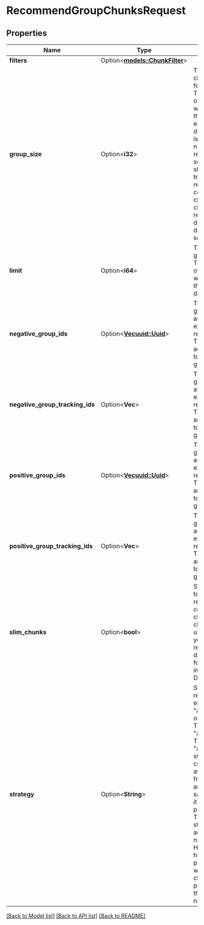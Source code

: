 # RecommendGroupChunksRequest

## Properties

Name | Type | Description | Notes
------------ | ------------- | ------------- | -------------
**filters** | Option<[**models::ChunkFilter**](ChunkFilter.md)> |  | [optional]
**group_size** | Option<**i32**> | The number of chunks to fetch for each group. This is the number of chunks which will be returned in the response for each group. The default is 3. If this is set to a large number, we recommend setting slim_chunks to true to avoid returning the content and chunk_html of the chunks so as to reduce latency due to content download and serialization. | [optional]
**limit** | Option<**i64**> | The number of groups to return. This is the number of groups which will be returned in the response. The default is 10. | [optional]
**negative_group_ids** | Option<[**Vec<uuid::Uuid>**](uuid::Uuid.md)> | The ids of the groups to be used as negative examples for the recommendation. The groups in this array will be used to filter out similar groups. | [optional]
**negative_group_tracking_ids** | Option<**Vec<String>**> | The ids of the groups to be used as negative examples for the recommendation. The groups in this array will be used to filter out similar groups. | [optional]
**positive_group_ids** | Option<[**Vec<uuid::Uuid>**](uuid::Uuid.md)> | The ids of the groups to be used as positive examples for the recommendation. The groups in this array will be used to find similar groups. | [optional]
**positive_group_tracking_ids** | Option<**Vec<String>**> | The ids of the groups to be used as positive examples for the recommendation. The groups in this array will be used to find similar groups. | [optional]
**slim_chunks** | Option<**bool**> | Set slim_chunks to true to avoid returning the content and chunk_html of the chunks. This is useful for when you want to reduce amount of data over the wire for latency improvement. Default is false. | [optional]
**strategy** | Option<**String**> | Strategy to use for recommendations, either \"average_vector\" or \"best_score\". The default is \"average_vector\". The \"average_vector\" strategy will construct a single average vector from the positive and negative samples then use it to perform a pseudo-search. The \"best_score\" strategy is more advanced and navigates the HNSW with a heuristic of picking edges where the point is closer to the positive samples than it is the negatives. | [optional]

[[Back to Model list]](../README.md#documentation-for-models) [[Back to API list]](../README.md#documentation-for-api-endpoints) [[Back to README]](../README.md)


